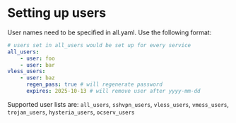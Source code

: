 # Setting up users
User names need to be specified in all.yaml. Use the following format:

```yaml
# users set in all_users would be set up for every service
all_users:
    - user: foo
    - user: bar
vless_users:
    - user: baz
      regen_pass: true # will regenerate password
      expires: 2025-10-13 # will remove user after yyyy-mm-dd
```

Supported user lists are: `all_users`, `sshvpn_users`, `vless_users`, `vmess_users`, `trojan_users`, `hysteria_users`, `ocserv_users`
